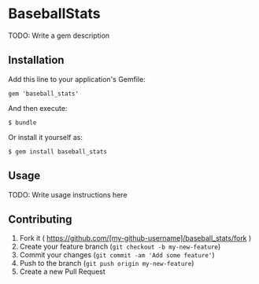 # BaseballStats

TODO: Write a gem description

## Installation

Add this line to your application's Gemfile:

    gem 'baseball_stats'

And then execute:

    $ bundle

Or install it yourself as:

    $ gem install baseball_stats

## Usage

TODO: Write usage instructions here

## Contributing

1. Fork it ( https://github.com/[my-github-username]/baseball_stats/fork )
2. Create your feature branch (`git checkout -b my-new-feature`)
3. Commit your changes (`git commit -am 'Add some feature'`)
4. Push to the branch (`git push origin my-new-feature`)
5. Create a new Pull Request
